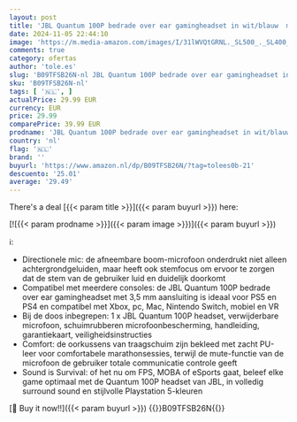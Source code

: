 ```yaml
---
layout: post
title: 'JBL Quantum 100P bedrade over ear gamingheadset in wit/blauw  met afneembare boom mic  ontworpen voor playstation  compatibel met andere consoles'
date: 2024-11-05 22:44:10
image: 'https://m.media-amazon.com/images/I/31lWVQtGRNL._SL500_._SL400_.jpg'
comments: true
category: ofertas
author: 'tole.es'
slug: 'B09TFSB26N-nl JBL Quantum 100P bedrade over ear gamingheadset in...'
sku: 'B09TFSB26N-nl'
tags: [ '🇳🇱', ]
actualPrice: 29.99 EUR
currency: EUR
price: 29.99
comparePrice: 39.99 EUR
prodname: 'JBL Quantum 100P bedrade over ear gamingheadset in wit/blauw  met afneembare boom mic  ontworpen voor playstation  compatibel met andere consoles'
country: 'nl'
flag: '🇳🇱'
brand: ''
buyurl: 'https://www.amazon.nl/dp/B09TFSB26N/?tag=tolees0b-21'
descuento: '25.01'
average: '29.49'
---
```


There's a deal [{{< param title >}}]({{< param buyurl >}})  here:

[![{{< param prodname >}}]({{< param image >}})]({{< param buyurl >}})

ℹ️:

- Directionele mic: de afneembare boom-microfoon onderdrukt niet alleen achtergrondgeluiden, maar heeft ook stemfocus om ervoor te zorgen dat de stem van de gebruiker luid en duidelijk doorkomt
- Compatibel met meerdere consoles: de JBL Quantum 100P bedrade over ear gamingheadset met 3,5 mm aansluiting is ideaal voor PS5 en PS4 en compatibel met Xbox, pc, Mac, Nintendo Switch, mobiel en VR
- Bij de doos inbegrepen: 1 x JBL Quantum 100P headset, verwijderbare microfoon, schuimrubberen microfoonbescherming, handleiding, garantiekaart, veiligheidsinstructies
- Comfort: de oorkussens van traagschuim zijn bekleed met zacht PU-leer voor comfortabele marathonsessies, terwijl de mute-functie van de microfoon de gebruiker totale communicatie controle geeft
- Sound is Survival: of het nu om FPS, MOBA of eSports gaat, beleef elke game optimaal met de Quantum 100P headset van JBL, in volledig surround sound en stijlvolle Playstation 5-kleuren

[🛒 Buy it now!!]({{< param buyurl >}})
{{<world>}}B09TFSB26N{{</world>}}
